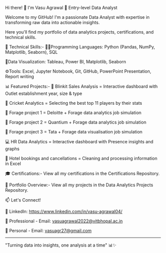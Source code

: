Hi there! 👋 I'm Vasu Agrawal 🚀 Entry-level Data Analyst

Welcome to my GitHub! I'm a passionate Data Analyst with expertise in transforming raw data into actionable insights. 

Here you'll find my portfolio of data analytics projects, certifications, and technical skills.

🔧 Technical Skills:-
👩‍💻Programming Languages: Python (Pandas, NumPy, Matplotlib, Seaborn), SQL

📅Data Visualization: Tableau, Power BI, Matplotlib, Seaborn

⚙️Tools: Excel, Jupyter Notebook, Git, GitHub, PowerPoint Presentation, Report writing


📊 Featured Projects:-
🛵 Blinkit Sales Analysis =  Interactive dashboard with Outlet establishment year, size & type

🏏 Cricket Analytics = Selecting the best top 11 players by their stats

🎯 Forage project 1 = Deloitte + Forage data analytics job simulation 

🎯 Forage project 2 = Quantium + Forage data analytics job simulation

🎯 Forage project 3 = Tata + Forage data visualisation job simulation

💻 HR Data Analytics = Interactive dashboard with Presence insights and graphs

🏨 Hotel bookings and cancellations = Cleaning and processing information in Excel


🎓 Certifications:-
View all my certifications in the Certifications Repository.


🌟 Portfolio Overview:-
View all my projects in the Data Analytics Projects Repository.


📫 Let's Connect!

💼 LinkedIn: https://www.linkedin.com/in/vasu-agrawal04/

📧 Professional - Email: vasuagrawal2022@vitbhopal.ac.in

📧 Personal - Email: vasuagr27@gmail.com

-----------------------------------------------------
"Turning data into insights, one analysis at a time" 📊✨
